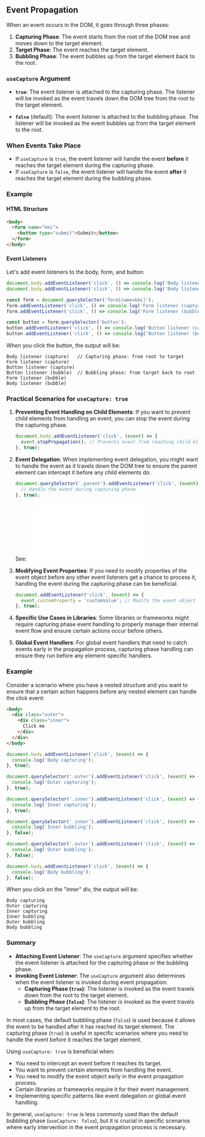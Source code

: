 ## Event Propagation

When an event occurs in the DOM, it goes through three phases:

1. **Capturing Phase**: The event starts from the root of the DOM tree and moves down to the target element.
2. **Target Phase**: The event reaches the target element.
3. **Bubbling Phase**: The event bubbles up from the target element back to the root.

### `useCapture` Argument

- **`true`**: The event listener is attached to the capturing phase. The listener will be invoked as the event travels down the DOM tree from the root to the target element.
  
- **`false`** (default): The event listener is attached to the bubbling phase. The listener will be invoked as the event bubbles up from the target element to the root.

### When Events Take Place

- If `useCapture` is `true`, the event listener will handle the event **before** it reaches the target element during the capturing phase.
- If `useCapture` is `false`, the event listener will handle the event **after** it reaches the target element during the bubbling phase.

### Example

#### HTML Structure

```html
<body>
  <form name="bmi">
    <button type="submit">Submit</button>
  </form>
</body>
```

#### Event Listeners

Let's add event listeners to the body, form, and button:

```javascript
document.body.addEventListener('click', () => console.log('Body listener (capture)'), true);
document.body.addEventListener('click', () => console.log('Body listener (bubble)'), false);

const form = document.querySelector('form[name=bmi]');
form.addEventListener('click', () => console.log('Form listener (capture)'), true);
form.addEventListener('click', () => console.log('Form listener (bubble)'), false);

const button = form.querySelector('button');
button.addEventListener('click', () => console.log('Button listener (capture)'), true);
button.addEventListener('click', () => console.log('Button listener (bubble)'), false);
```

When you click the button, the output will be:

```
Body listener (capture)   // Capturing phase: from root to target
Form listener (capture)
Button listener (capture)
Button listener (bubble)  // Bubbling phase: from target back to root
Form listener (bubble)
Body listener (bubble)
```


### Practical Scenarios for `useCapture: true`

1. **Preventing Event Handling on Child Elements**:
   If you want to prevent child elements from handling an event, you can stop the event during the capturing phase.

    ```javascript
    document.body.addEventListener('click', (event) => {
      event.stopPropagation(); // Prevents event from reaching child elements
    }, true);
    ```

2. **Event Delegation**:
   When implementing event delegation, you might want to handle the event as it travels down the DOM tree to ensure the parent element can intercept it before any child elements do.

   ```javascript
   document.querySelector('.parent').addEventListener('click', (event) => {
     // Handle the event during capturing phase
   }, true);
   ```

   See: ![Event Delegation](./supplement-event-delegation.md)

   

3. **Modifying Event Properties**:
   If you need to modify properties of the event object before any other event listeners get a chance to process it, handling the event during the capturing phase can be beneficial.

   ```javascript
   document.addEventListener('click', (event) => {
     event.customProperty = 'customValue'; // Modify the event object
   }, true);
   ```

4. **Specific Use Cases in Libraries**:
   Some libraries or frameworks might require capturing phase event handling to properly manage their internal event flow and ensure certain actions occur before others.

5. **Global Event Handlers**:
   For global event handlers that need to catch events early in the propagation process, capturing phase handling can ensure they run before any element-specific handlers.

### Example

Consider a scenario where you have a nested structure and you want to ensure that a certain action happens before any nested element can handle the click event:

```html
<body>
  <div class="outer">
    <div class="inner">
      Click me
    </div>
  </div>
</body>
```

```javascript
document.body.addEventListener('click', (event) => {
  console.log('Body capturing');
}, true);

document.querySelector('.outer').addEventListener('click', (event) => {
  console.log('Outer capturing');
}, true);

document.querySelector('.inner').addEventListener('click', (event) => {
  console.log('Inner capturing');
}, true);

document.querySelector('.inner').addEventListener('click', (event) => {
  console.log('Inner bubbling');
}, false);

document.querySelector('.outer').addEventListener('click', (event) => {
  console.log('Outer bubbling');
}, false);

document.body.addEventListener('click', (event) => {
  console.log('Body bubbling');
}, false);
```

When you click on the "inner" div, the output will be:

```
Body capturing
Outer capturing
Inner capturing
Inner bubbling
Outer bubbling
Body bubbling
```

### Summary

- **Attaching Event Listener**: The `useCapture` argument specifies whether the event listener is attached for the capturing phase or the bubbling phase.
- **Invoking Event Listener**: The `useCapture` argument also determines when the event listener is invoked during event propagation:
  - **Capturing Phase (`true`)**: The listener is invoked as the event travels down from the root to the target element.
  - **Bubbling Phase (`false`)**: The listener is invoked as the event travels up from the target element to the root.

In most cases, the default bubbling phase (`false`) is used because it allows the event to be handled after it has reached its target element. The capturing phase (`true`) is useful in specific scenarios where you need to handle the event before it reaches the target element.

Using `useCapture: true` is beneficial when:

- You need to intercept an event before it reaches its target.
- You want to prevent certain elements from handling the event.
- You need to modify the event object early in the event propagation process.
- Certain libraries or frameworks require it for their event management.
- Implementing specific patterns like event delegation or global event handling.

In general, `useCapture: true` is less commonly used than the default bubbling phase (`useCapture: false`), but it is crucial in specific scenarios where early intervention in the event propagation process is necessary.